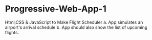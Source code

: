 # Progressive-Web-App-1
Html,CSS & JavaScript to Make Flight Scheduler
a. App simulates an airport's arrival schedule
b. App should also show the list of upcoming flights.

